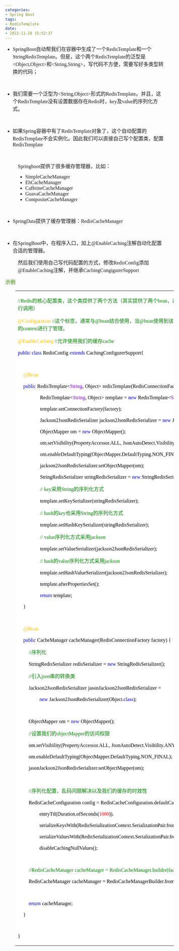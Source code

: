 ```yaml
---
categories:
- Spring Boot
tags:
- RedisTemplate
date:
- 2022-11-28 15:52:37
---
```


<ul style="list-style-type:disc">
    <li><span style="font-size:12.0pt"><span style="font-family:&quot;Comic Sans MS&quot;">SpringBoot</span></span><span
            style="font-size:12.0pt"><span
                style="font-family:&quot;Microsoft YaHei UI&quot;">自动帮我们在容器中生成了一个</span></span><span
            style="font-size:12.0pt"><span
                style="font-family:&quot;Comic Sans MS&quot;">RedisTemplate</span></span><span
            style="font-size:12.0pt"><span style="font-family:&quot;Microsoft YaHei UI&quot;">和一个</span></span><span
            style="font-size:12.0pt"><span
                style="font-family:&quot;Comic Sans MS&quot;">StringRedisTemplate</span></span><span
            style="font-size:12.0pt"><span
                style="font-family:&quot;Microsoft YaHei UI&quot;">。但是，这个两个</span></span><span
            style="font-size:12.0pt"><span
                style="font-family:&quot;Comic Sans MS&quot;">RedisTemplate</span></span><span
            style="font-size:12.0pt"><span style="font-family:&quot;Microsoft YaHei UI&quot;">的泛型是</span></span><span
            style="font-size:12.0pt"><span
                style="font-family:&quot;Comic Sans MS&quot;">&lt;Object,Object&gt;</span></span><span
            style="font-size:12.0pt"><span style="font-family:&quot;Microsoft YaHei UI&quot;">和</span></span><span
            style="font-size:12.0pt"><span style="font-family:&quot;Comic Sans MS&quot;">&lt;</span></span><span
            style="font-size:12.0pt"><span style="font-family:&quot;Comic Sans MS&quot;">String</span></span><span
            style="font-size:12.0pt"><span style="font-family:&quot;Comic Sans MS&quot;">,</span></span><span
            style="font-size:12.0pt"><span style="font-family:&quot;Comic Sans MS&quot;">String</span></span><span
            style="font-size:12.0pt"><span style="font-family:&quot;Comic Sans MS&quot;">&gt;</span></span><span
            style="font-size:12.0pt"><span
                style="font-family:&quot;Microsoft YaHei UI&quot;">，写代码不方便，需要写好多类型转换的代码；</span></span></li>
</ul>
<p><span style="font-size:12.0pt"><span style="font-family:&quot;Comic Sans MS&quot;">&nbsp;</span></span></p>
<ul style="list-style-type:disc">
    <li><span style="font-size:12.0pt"><span
                style="font-family:&quot;Microsoft YaHei UI&quot;">我们需要一个泛型为</span></span><span
            style="font-size:12.0pt"><span
                style="font-family:&quot;Comic Sans MS&quot;">&lt;String,Object&gt;</span></span><span
            style="font-size:12.0pt"><span style="font-family:&quot;Microsoft YaHei UI&quot;">形式的</span></span><span
            style="font-size:12.0pt"><span
                style="font-family:&quot;Comic Sans MS&quot;">RedisTemplate</span></span><span
            style="font-size:12.0pt"><span style="font-family:&quot;Microsoft YaHei UI&quot;">。并且，这个</span></span><span
            style="font-size:12.0pt"><span
                style="font-family:&quot;Comic Sans MS&quot;">RedisTemplate</span></span><span
            style="font-size:12.0pt"><span
                style="font-family:&quot;Microsoft YaHei UI&quot;">没有设置数据存在</span></span><span
            style="font-size:12.0pt"><span style="font-family:&quot;Comic Sans MS&quot;">Redis</span></span><span
            style="font-size:12.0pt"><span style="font-family:&quot;Microsoft YaHei UI&quot;">时，</span></span><span
            style="font-size:12.0pt"><span style="font-family:&quot;Comic Sans MS&quot;">key</span></span><span
            style="font-size:12.0pt"><span style="font-family:&quot;Microsoft YaHei UI&quot;">及</span></span><span
            style="font-size:12.0pt"><span style="font-family:&quot;Comic Sans MS&quot;">value</span></span><span
            style="font-size:12.0pt"><span style="font-family:&quot;Microsoft YaHei UI&quot;">的序列化方式。</span></span></li>
</ul>
<p><span style="font-size:12.0pt"><span style="font-family:&quot;Comic Sans MS&quot;">&nbsp;</span></span></p>
<ul style="list-style-type:disc">
    <li><span style="font-size:12.0pt"><span style="font-family:&quot;Microsoft YaHei UI&quot;">如果</span></span><span
            style="font-size:12.0pt"><span style="font-family:&quot;Comic Sans MS&quot;">Spring</span></span><span
            style="font-size:12.0pt"><span style="font-family:&quot;Microsoft YaHei UI&quot;">容器中有了</span></span><span
            style="font-size:12.0pt"><span
                style="font-family:&quot;Comic Sans MS&quot;">RedisTemplate</span></span><span
            style="font-size:12.0pt"><span
                style="font-family:&quot;Microsoft YaHei UI&quot;">对象了，这个自动配置的</span></span><span
            style="font-size:12.0pt"><span
                style="font-family:&quot;Comic Sans MS&quot;">RedisTemplate</span></span><span
            style="font-size:12.0pt"><span
                style="font-family:&quot;Microsoft YaHei UI&quot;">不会实例化。因此我们可以直接自己写个配置类，配置</span></span><span
            style="font-size:12.0pt"><span style="font-family:&quot;Comic Sans MS&quot;">RedisTemplate</span></span>
    </li>
</ul>
<p><span style="font-size:12.0pt"><span style="font-family:&quot;Comic Sans MS&quot;">&nbsp;</span></span></p>
<p style="margin-left: 40px;"><span style="font-size:12.0pt"><span
            style="font-family:&quot;Comic Sans MS&quot;">Springboot</span><span
            style="font-family:&quot;Microsoft YaHei UI&quot;">提供了很多缓存管理器，比如：</span></span></p>
<ul style="list-style-type: disc; margin-left: 40px;">
    <li><span style="font-size:12.0pt"><span
                style="font-family:&quot;Comic Sans MS&quot;">SimpleCacheManager</span></span></li>
    <li><span style="font-size:12.0pt"><span style="font-family:&quot;Comic Sans MS&quot;">EhCacheManager</span></span>
    </li>
    <li><span style="font-size:12.0pt"><span
                style="font-family:&quot;Comic Sans MS&quot;">CaffeineCacheManager</span></span></li>
    <li><span style="font-size:12.0pt"><span
                style="font-family:&quot;Comic Sans MS&quot;">GuavaCacheManager</span></span></li>
    <li><span style="font-size:12.0pt"><span
                style="font-family:&quot;Comic Sans MS&quot;">CompositeCacheManager</span></span></li>
</ul>
<p><span style="font-size:12.0pt"><span style="font-family:&quot;Comic Sans MS&quot;">&nbsp;</span></span></p>
<ul style="list-style-type:disc">
    <li><span style="font-size:12.0pt"><span style="font-family:&quot;Comic Sans MS&quot;">SpringData</span></span><span
            style="font-size:12.0pt"><span
                style="font-family:&quot;Microsoft YaHei UI&quot;">提供了缓存管理器：</span></span><span
            style="font-size:12.0pt"><span style="font-family:&quot;Comic Sans MS&quot;">RedisCacheManager</span></span>
    </li>
</ul>
<p><span style="font-size:12.0pt"><span style="font-family:&quot;Comic Sans MS&quot;">&nbsp;</span></span></p>
<ul style="list-style-type:disc">
    <li><span style="font-size:12.0pt"><span style="font-family:&quot;Microsoft YaHei UI&quot;">在</span></span><span
            style="font-size:12.0pt"><span style="font-family:&quot;Comic Sans MS&quot;">SpringBoot</span></span><span
            style="font-size:12.0pt"><span
                style="font-family:&quot;Microsoft YaHei UI&quot;">中，在程序入口，加上</span></span><span
            style="font-size:12.0pt"><span
                style="font-family:&quot;Comic Sans MS&quot;">@EnableCaching</span></span><span
            style="font-size:12.0pt"><span
                style="font-family:&quot;Microsoft YaHei UI&quot;">注解自动化配置合适的管理器。</span></span></li>
</ul>
<p style="margin-left: 40px;"><span style="font-size:12.0pt"><span
            style="font-family:&quot;Microsoft YaHei UI&quot;">然后我们使用自己写代码配置的方式，修改</span><span
            style="font-family:&quot;Comic Sans MS&quot;">RedisConfig</span><span
            style="font-family:&quot;Microsoft YaHei UI&quot;">添加</span><span
            style="font-family:&quot;Comic Sans MS&quot;">@EnableCaching</span><span
            style="font-family:&quot;Microsoft YaHei UI&quot;">注解，并继承</span><span
            style="font-family:&quot;Comic Sans MS&quot;">CachingCongigurerSupport</span></span></p>
<p><span style="font-size:12.0pt"><span style="font-family:&quot;Microsoft YaHei UI&quot;"><span
                style="color:#70ad47"><strong>示例</strong></span></span></span></p>
<table summary="" cellspacing="0"
    style="border-collapse:collapse; border-color:#a3a3a3; border-style:solid; border-width:0px; margin-left:32px"
    class=" cke_show_border">
    <tbody>
        <tr>
            <td
                style="background-color:white; border-bottom:0px; border-left:0px; border-right:0px; border-top:0px; vertical-align:top; width:8.6881in">
                <p><span style="font-size:12.0pt"><span style="color:green"><span
                                style="font-family:&quot;Comic Sans MS&quot;">//Redis</span><span
                                style="font-family:&quot;Microsoft YaHei UI&quot;">的核心配置类，这个类提供了两个方法（其实提供了两个</span><span
                                style="font-family:&quot;Comic Sans MS&quot;">bean</span><span
                                style="font-family:&quot;Microsoft YaHei UI&quot;">，这两个</span><span
                                style="font-family:&quot;Comic Sans MS&quot;">bean</span><span
                                style="font-family:&quot;Microsoft YaHei UI&quot;">会加载到</span><span
                                style="font-family:&quot;Comic Sans MS&quot;">spring</span><span
                                style="font-family:&quot;Microsoft YaHei UI&quot;">的</span><span
                                style="font-family:&quot;Comic Sans MS&quot;">context</span><span
                                style="font-family:&quot;Microsoft YaHei UI&quot;">里边，供使用者进行调用）</span></span></span></p>
                <p><span style="font-size:12.0pt"><span style="font-family:&quot;Comic Sans MS&quot;"><span
                                style="color:#ffc000">@Configuration</span></span>&nbsp;<span
                            style="font-family:&quot;Comic Sans MS&quot;"><span
                                style="color:green">//</span></span><span
                            style="font-family:&quot;Microsoft YaHei UI&quot;"><span
                                style="color:green">这个标签，通常与</span></span><span
                            style="font-family:&quot;Comic Sans MS&quot;"><span
                                style="color:green">@bean</span></span><span
                            style="font-family:&quot;Microsoft YaHei UI&quot;"><span
                                style="color:green">结合使用，当</span></span><span
                            style="font-family:&quot;Comic Sans MS&quot;"><span
                                style="color:green">@bean</span></span><span
                            style="font-family:&quot;Microsoft YaHei UI&quot;"><span
                                style="color:green">使用到该类的方法上，代表将该方法做为一个</span></span><span
                            style="font-family:&quot;Comic Sans MS&quot;"><span
                                style="color:green">bean</span></span><span
                            style="font-family:&quot;Microsoft YaHei UI&quot;"><span
                                style="color:green">交给了</span></span><span
                            style="font-family:&quot;Comic Sans MS&quot;"><span
                                style="color:green">spring</span></span><span
                            style="font-family:&quot;Microsoft YaHei UI&quot;"><span
                                style="color:green">的</span></span><span
                            style="font-family:&quot;Comic Sans MS&quot;"><span
                                style="color:green">context</span></span><span
                            style="font-family:&quot;Microsoft YaHei UI&quot;"><span
                                style="color:green">进行了管理。</span></span></span></p>
                <p><span style="font-size:12.0pt"><span style="font-family:&quot;Comic Sans MS&quot;"><span
                                style="color:#ffc000">@EnableCaching</span></span>&nbsp;<span
                            style="font-family:&quot;Comic Sans MS&quot;"><span
                                style="color:green">//</span></span><span
                            style="font-family:&quot;Microsoft YaHei UI&quot;"><span
                                style="color:green">允许使用我们的缓存</span></span><span
                            style="font-family:&quot;Comic Sans MS&quot;"><span
                                style="color:green">cache</span></span></span></p>
                <p><span style="font-size:12.0pt"><span style="font-family:&quot;Comic Sans MS&quot;"><span
                                style="color:blue">public</span></span>&nbsp;<span
                            style="font-family:&quot;Comic Sans MS&quot;"><span
                                style="color:blue">class</span></span>&nbsp;<span
                            style="font-family:&quot;Comic Sans MS&quot;"><span
                                style="color:black">RedisConfig</span></span>&nbsp;<span
                            style="font-family:&quot;Comic Sans MS&quot;"><span
                                style="color:blue">extends</span></span>&nbsp;<span
                            style="font-family:&quot;Comic Sans MS&quot;"><span
                                style="color:black">CachingConfigurerSupport{</span></span></span></p>
                <p><span style="font-size:12.0pt"><span style="font-family:&quot;Microsoft YaHei UI&quot;"><span
                                style="color:black">&nbsp;&nbsp;&nbsp;&nbsp;&nbsp;</span></span></span></p>
                <p><span style="font-size:12.0pt">&nbsp;&nbsp;&nbsp;&nbsp;<span
                            style="font-family:&quot;Comic Sans MS&quot;"><span
                                style="color:#ffc000">@Bean</span></span></span></p>
                <p><span style="font-size:12.0pt">&nbsp;&nbsp;&nbsp;&nbsp;<span
                            style="font-family:&quot;Comic Sans MS&quot;"><span
                                style="color:blue">public</span></span>&nbsp;<span
                            style="font-family:&quot;Comic Sans MS&quot;"><span
                                style="color:black">RedisTemplate&lt;</span></span><span
                            style="font-family:&quot;Comic Sans MS&quot;"><span
                                style="color:#8000ff">String</span></span><span
                            style="font-family:&quot;Comic Sans MS&quot;"><span
                                style="color:black">,</span></span>&nbsp;<span
                            style="font-family:&quot;Comic Sans MS&quot;"><span
                                style="color:black">Object&gt;</span></span>&nbsp;<span
                            style="font-family:&quot;Comic Sans MS&quot;"><span
                                style="color:black">redisTemplate(RedisConnectionFactory</span></span>&nbsp;<span
                            style="font-family:&quot;Comic Sans MS&quot;"><span
                                style="color:black">factory){</span></span></span></p>
                <p style="margin-left:36px">&nbsp;&nbsp;&nbsp;&nbsp;&nbsp;&nbsp;&nbsp;&nbsp;<span
                        style="font-size:12.0pt"><span style="font-family:&quot;Comic Sans MS&quot;"><span
                                style="color:black">RedisTemplate&lt;</span></span></span><span
                        style="font-size:12.0pt"><span style="font-family:&quot;Comic Sans MS&quot;"><span
                                style="color:#8000ff">String</span></span></span><span style="font-size:12.0pt"><span
                            style="font-family:&quot;Comic Sans MS&quot;"><span
                                style="color:black">,</span></span></span>&nbsp;<span style="font-size:12.0pt"><span
                            style="font-family:&quot;Comic Sans MS&quot;"><span
                                style="color:black">Object&gt;</span></span></span>&nbsp;<span
                        style="font-size:12.0pt"><span style="font-family:&quot;Comic Sans MS&quot;"><span
                                style="color:black">template</span></span></span>&nbsp;<span
                        style="font-size:12.0pt"><span style="font-family:&quot;Comic Sans MS&quot;"><span
                                style="color:black">=</span></span></span>&nbsp;<span style="font-size:12.0pt"><span
                            style="font-family:&quot;Comic Sans MS&quot;"><span
                                style="color:blue">new</span></span></span>&nbsp;<span style="font-size:12.0pt"><span
                            style="font-family:&quot;Comic Sans MS&quot;"><span
                                style="color:black">RedisTemplate&lt;</span></span></span><span
                        style="font-size:12.0pt"><span style="font-family:&quot;Comic Sans MS&quot;"><span
                                style="color:#8000ff">String</span></span></span><span style="font-size:12.0pt"><span
                            style="font-family:&quot;Comic Sans MS&quot;"><span
                                style="color:black">,</span></span></span>&nbsp;<span style="font-size:12.0pt"><span
                            style="font-family:&quot;Comic Sans MS&quot;"><span
                                style="color:black">Object&gt;();</span></span></span></p>
                <p style="margin-left:36px"><span
                        style="color:black">&nbsp;&nbsp;&nbsp;&nbsp;&nbsp;&nbsp;&nbsp;&nbsp;<span
                            style="font-size:12.0pt"><span
                                style="font-family:&quot;Comic Sans MS&quot;">template.setConnectionFactory(factory);</span></span></span>
                </p>
                <p style="margin-left:36px">&nbsp;&nbsp;&nbsp;&nbsp;&nbsp;&nbsp;&nbsp;&nbsp;<span
                        style="font-size:12.0pt"><span style="font-family:&quot;Comic Sans MS&quot;"><span
                                style="color:black">Jackson2JsonRedisSerializer</span></span></span>&nbsp;<span
                        style="font-size:12.0pt"><span style="font-family:&quot;Comic Sans MS&quot;"><span
                                style="color:black">jackson2JsonRedisSerializer</span></span></span>&nbsp;<span
                        style="font-size:12.0pt"><span style="font-family:&quot;Comic Sans MS&quot;"><span
                                style="color:black">=</span></span></span>&nbsp;<span style="font-size:12.0pt"><span
                            style="font-family:&quot;Comic Sans MS&quot;"><span
                                style="color:blue">new</span></span></span>&nbsp;<span style="font-size:12.0pt"><span
                            style="font-family:&quot;Comic Sans MS&quot;"><span
                                style="color:black">Jackson2JsonRedisSerializer(Object.</span></span></span><span
                        style="font-size:12.0pt"><span style="font-family:&quot;Comic Sans MS&quot;"><span
                                style="color:blue">class</span></span></span><span style="font-size:12.0pt"><span
                            style="font-family:&quot;Comic Sans MS&quot;"><span
                                style="color:black">);</span></span></span></p>
                <p style="margin-left:36px"><span
                        style="font-size:12.0pt">&nbsp;&nbsp;&nbsp;&nbsp;&nbsp;&nbsp;&nbsp;&nbsp;<span
                            style="font-family:&quot;Comic Sans MS&quot;"><span
                                style="color:black">ObjectMapper</span></span>&nbsp;<span
                            style="font-family:&quot;Comic Sans MS&quot;"><span
                                style="color:black">om</span></span>&nbsp;<span
                            style="font-family:&quot;Comic Sans MS&quot;"><span
                                style="color:black">=</span></span>&nbsp;<span
                            style="font-family:&quot;Comic Sans MS&quot;"><span
                                style="color:blue">new</span></span>&nbsp;<span
                            style="font-family:&quot;Comic Sans MS&quot;"><span
                                style="color:black">ObjectMapper();</span></span></span></p>
                <p style="margin-left:36px"><span style="font-size:12.0pt"><span
                            style="color:black">&nbsp;&nbsp;&nbsp;&nbsp;&nbsp;&nbsp;&nbsp;&nbsp;<span
                                style="font-family:&quot;Comic Sans MS&quot;">om.setVisibility(PropertyAccessor.ALL,</span>&nbsp;<span
                                style="font-family:&quot;Comic Sans MS&quot;">JsonAutoDetect.Visibility.ANY);</span></span></span>
                </p>
                <p style="margin-left:36px"><span style="font-size:12.0pt"><span
                            style="color:black">&nbsp;&nbsp;&nbsp;&nbsp;&nbsp;&nbsp;&nbsp;&nbsp;<span
                                style="font-family:&quot;Comic Sans MS&quot;">om.enableDefaultTyping(ObjectMapper.DefaultTyping.NON_FINAL);</span></span></span>
                </p>
                <p style="margin-left:36px"><span style="font-size:12.0pt"><span
                            style="color:black">&nbsp;&nbsp;&nbsp;&nbsp;&nbsp;&nbsp;&nbsp;&nbsp;<span
                                style="font-family:&quot;Comic Sans MS&quot;">jackson2JsonRedisSerializer.setObjectMapper(om);</span></span></span>
                </p>
                <p style="margin-left:36px"><span
                        style="font-size:12.0pt">&nbsp;&nbsp;&nbsp;&nbsp;&nbsp;&nbsp;&nbsp;&nbsp;<span
                            style="font-family:&quot;Comic Sans MS&quot;"><span
                                style="color:black">StringRedisSerializer</span></span>&nbsp;<span
                            style="font-family:&quot;Comic Sans MS&quot;"><span
                                style="color:black">stringRedisSerializer</span></span>&nbsp;<span
                            style="font-family:&quot;Comic Sans MS&quot;"><span
                                style="color:black">=</span></span>&nbsp;<span
                            style="font-family:&quot;Comic Sans MS&quot;"><span
                                style="color:blue">new</span></span>&nbsp;<span
                            style="font-family:&quot;Comic Sans MS&quot;"><span
                                style="color:black">StringRedisSerializer();</span></span></span></p>
                <p style="margin-left:36px"><span
                        style="font-size:12.0pt">&nbsp;&nbsp;&nbsp;&nbsp;&nbsp;&nbsp;&nbsp;&nbsp;<span
                            style="font-family:&quot;Comic Sans MS&quot;"><span
                                style="color:green">//</span></span>&nbsp;<span
                            style="font-family:&quot;Comic Sans MS&quot;"><span
                                style="color:green">key</span></span><span
                            style="font-family:&quot;Microsoft YaHei UI&quot;"><span
                                style="color:green">采用</span></span><span
                            style="font-family:&quot;Comic Sans MS&quot;"><span
                                style="color:green">String</span></span><span
                            style="font-family:&quot;Microsoft YaHei UI&quot;"><span
                                style="color:green">的序列化方式</span></span></span></p>
                <p style="margin-left:36px"><span style="font-size:12.0pt"><span
                            style="color:black">&nbsp;&nbsp;&nbsp;&nbsp;&nbsp;&nbsp;&nbsp;&nbsp;<span
                                style="font-family:&quot;Comic Sans MS&quot;">template.setKeySerializer(stringRedisSerializer);</span></span></span>
                </p>
                <p style="margin-left:36px"><span
                        style="font-size:12.0pt">&nbsp;&nbsp;&nbsp;&nbsp;&nbsp;&nbsp;&nbsp;&nbsp;<span
                            style="font-family:&quot;Comic Sans MS&quot;"><span
                                style="color:green">//</span></span>&nbsp;<span
                            style="font-family:&quot;Comic Sans MS&quot;"><span
                                style="color:green">hash</span></span><span
                            style="font-family:&quot;Microsoft YaHei UI&quot;"><span
                                style="color:green">的</span></span><span
                            style="font-family:&quot;Comic Sans MS&quot;"><span
                                style="color:green">key</span></span><span
                            style="font-family:&quot;Microsoft YaHei UI&quot;"><span
                                style="color:green">也采用</span></span><span
                            style="font-family:&quot;Comic Sans MS&quot;"><span
                                style="color:green">String</span></span><span
                            style="font-family:&quot;Microsoft YaHei UI&quot;"><span
                                style="color:green">的序列化方式</span></span></span></p>
                <p style="margin-left:36px"><span style="font-size:12.0pt"><span
                            style="color:black">&nbsp;&nbsp;&nbsp;&nbsp;&nbsp;&nbsp;&nbsp;&nbsp;<span
                                style="font-family:&quot;Comic Sans MS&quot;">template.setHashKeySerializer(stringRedisSerializer);</span></span></span>
                </p>
                <p style="margin-left:36px"><span
                        style="font-size:12.0pt">&nbsp;&nbsp;&nbsp;&nbsp;&nbsp;&nbsp;&nbsp;&nbsp;<span
                            style="font-family:&quot;Comic Sans MS&quot;"><span
                                style="color:green">//</span></span>&nbsp;<span
                            style="font-family:&quot;Comic Sans MS&quot;"><span
                                style="color:green">value</span></span><span
                            style="font-family:&quot;Microsoft YaHei UI&quot;"><span
                                style="color:green">序列化方式采用</span></span><span
                            style="font-family:&quot;Comic Sans MS&quot;"><span
                                style="color:green">jackson</span></span></span></p>
                <p style="margin-left:36px"><span style="font-size:12.0pt"><span
                            style="color:black">&nbsp;&nbsp;&nbsp;&nbsp;&nbsp;&nbsp;&nbsp;&nbsp;<span
                                style="font-family:&quot;Comic Sans MS&quot;">template.setValueSerializer(jackson2JsonRedisSerializer);</span></span></span>
                </p>
                <p style="margin-left:36px"><span
                        style="font-size:12.0pt">&nbsp;&nbsp;&nbsp;&nbsp;&nbsp;&nbsp;&nbsp;&nbsp;<span
                            style="font-family:&quot;Comic Sans MS&quot;"><span
                                style="color:green">//</span></span>&nbsp;<span
                            style="font-family:&quot;Comic Sans MS&quot;"><span
                                style="color:green">hash</span></span><span
                            style="font-family:&quot;Microsoft YaHei UI&quot;"><span
                                style="color:green">的</span></span><span
                            style="font-family:&quot;Comic Sans MS&quot;"><span
                                style="color:green">value</span></span><span
                            style="font-family:&quot;Microsoft YaHei UI&quot;"><span
                                style="color:green">序列化方式采用</span></span><span
                            style="font-family:&quot;Comic Sans MS&quot;"><span
                                style="color:green">jackson</span></span></span></p>
                <p style="margin-left:36px"><span style="font-size:12.0pt"><span
                            style="color:black">&nbsp;&nbsp;&nbsp;&nbsp;&nbsp;&nbsp;&nbsp;&nbsp;<span
                                style="font-family:&quot;Comic Sans MS&quot;">template.setHashValueSerializer(jackson2JsonRedisSerializer);</span></span></span>
                </p>
                <p style="margin-left:36px"><span style="font-size:12.0pt"><span
                            style="color:black">&nbsp;&nbsp;&nbsp;&nbsp;&nbsp;&nbsp;&nbsp;&nbsp;<span
                                style="font-family:&quot;Comic Sans MS&quot;">template.afterPropertiesSet();</span></span></span>
                </p>
                <p style="margin-left:36px"><span
                        style="font-size:12.0pt">&nbsp;&nbsp;&nbsp;&nbsp;&nbsp;&nbsp;&nbsp;&nbsp;<span
                            style="font-family:&quot;Comic Sans MS&quot;"><span
                                style="color:blue">return</span></span>&nbsp;<span
                            style="font-family:&quot;Comic Sans MS&quot;"><span
                                style="color:black">template;</span></span></span></p>
                <p><span style="font-size:12.0pt"><span style="color:black">&nbsp;&nbsp;&nbsp;&nbsp;<span
                                style="font-family:&quot;Comic Sans MS&quot;">}</span></span></span></p>
                <p><span style="font-size:12.0pt"><span style="font-family:&quot;Microsoft YaHei UI&quot;"><span
                                style="color:black">&nbsp;&nbsp;&nbsp;&nbsp;&nbsp;</span></span></span></p>
                <p><span style="font-size:12.0pt"><span style="color:#ffc000">&nbsp;&nbsp;&nbsp;&nbsp;<span
                                style="font-family:&quot;Comic Sans MS&quot;">@Bean</span></span></span></p>
                <p><span style="font-size:12.0pt">&nbsp;&nbsp;&nbsp;&nbsp;<span
                            style="font-family:&quot;Comic Sans MS&quot;"><span
                                style="color:blue">public</span></span>&nbsp;<span
                            style="font-family:&quot;Comic Sans MS&quot;"><span
                                style="color:black">CacheManager</span></span>&nbsp;<span
                            style="font-family:&quot;Comic Sans MS&quot;"><span
                                style="color:black">cacheManager(RedisConnectionFactory</span></span>&nbsp;<span
                            style="font-family:&quot;Comic Sans MS&quot;"><span
                                style="color:black">factory)</span></span>&nbsp;<span
                            style="font-family:&quot;Comic Sans MS&quot;"><span
                                style="color:black">{</span></span></span></p>
                <p><span style="font-size:12.0pt">&nbsp;&nbsp;&nbsp;&nbsp;&nbsp;&nbsp;&nbsp;&nbsp;<span
                            style="font-family:&quot;Comic Sans MS&quot;"><span
                                style="color:green">//</span></span><span
                            style="font-family:&quot;Microsoft YaHei UI&quot;"><span
                                style="color:green">序列化</span></span></span></p>
                <p><span style="font-size:12.0pt">&nbsp;&nbsp;&nbsp;&nbsp;&nbsp;&nbsp;&nbsp;&nbsp;<span
                            style="font-family:&quot;Comic Sans MS&quot;"><span
                                style="color:black">StringRedisSerializer</span></span>&nbsp;<span
                            style="font-family:&quot;Comic Sans MS&quot;"><span
                                style="color:black">redisSerializer</span></span>&nbsp;<span
                            style="font-family:&quot;Comic Sans MS&quot;"><span
                                style="color:black">=</span></span>&nbsp;<span
                            style="font-family:&quot;Comic Sans MS&quot;"><span
                                style="color:blue">new</span></span>&nbsp;<span
                            style="font-family:&quot;Comic Sans MS&quot;"><span
                                style="color:black">StringRedisSerializer();</span></span></span></p>
                <p><span style="font-size:12.0pt">&nbsp;&nbsp;&nbsp;&nbsp;&nbsp;&nbsp;&nbsp;&nbsp;<span
                            style="font-family:&quot;Comic Sans MS&quot;"><span
                                style="color:green">//</span></span><span
                            style="font-family:&quot;Microsoft YaHei UI&quot;"><span
                                style="color:green">引入</span></span><span
                            style="font-family:&quot;Comic Sans MS&quot;"><span
                                style="color:green">json</span></span><span
                            style="font-family:&quot;Microsoft YaHei UI&quot;"><span
                                style="color:green">串的转换类</span></span></span></p>
                <p><span style="font-size:12.0pt"><span
                            style="color:black">&nbsp;&nbsp;&nbsp;&nbsp;&nbsp;&nbsp;&nbsp;&nbsp;<span
                                style="font-family:&quot;Comic Sans MS&quot;">Jackson2JsonRedisSerializer</span>&nbsp;<span
                                style="font-family:&quot;Comic Sans MS&quot;">jasonJackson2JsonRedisSerializer</span>&nbsp;<span
                                style="font-family:&quot;Comic Sans MS&quot;">=</span></span></span></p>
                <p><span style="font-size:12.0pt">&nbsp;&nbsp;&nbsp;&nbsp;&nbsp;&nbsp;&nbsp;&nbsp;&nbsp;&nbsp;&nbsp;&nbsp;&nbsp;&nbsp;&nbsp;&nbsp;<span
                            style="font-family:&quot;Comic Sans MS&quot;"><span
                                style="color:blue">new</span></span>&nbsp;<span
                            style="font-family:&quot;Comic Sans MS&quot;"><span
                                style="color:black">Jackson2JsonRedisSerializer(Object.</span></span><span
                            style="font-family:&quot;Comic Sans MS&quot;"><span
                                style="color:blue">class</span></span><span
                            style="font-family:&quot;Comic Sans MS&quot;"><span
                                style="color:black">);</span></span></span></p>
                <p><span style="font-size:12.0pt"><span style="font-family:&quot;Microsoft YaHei UI&quot;"><span
                                style="color:black">&nbsp;&nbsp;&nbsp;&nbsp;&nbsp;&nbsp;&nbsp;&nbsp;&nbsp;</span></span></span>
                </p>
                <p><span style="font-size:12.0pt">&nbsp;&nbsp;&nbsp;&nbsp;&nbsp;&nbsp;&nbsp;&nbsp;<span
                            style="font-family:&quot;Comic Sans MS&quot;"><span
                                style="color:black">ObjectMapper</span></span>&nbsp;<span
                            style="font-family:&quot;Comic Sans MS&quot;"><span
                                style="color:black">om</span></span>&nbsp;<span
                            style="font-family:&quot;Comic Sans MS&quot;"><span
                                style="color:black">=</span></span>&nbsp;<span
                            style="font-family:&quot;Comic Sans MS&quot;"><span
                                style="color:blue">new</span></span>&nbsp;<span
                            style="font-family:&quot;Comic Sans MS&quot;"><span
                                style="color:black">ObjectMapper();</span></span></span></p>
                <p><span style="font-size:12.0pt">&nbsp;&nbsp;&nbsp;&nbsp;&nbsp;&nbsp;&nbsp;&nbsp;<span
                            style="font-family:&quot;Comic Sans MS&quot;"><span
                                style="color:green">//</span></span><span
                            style="font-family:&quot;Microsoft YaHei UI&quot;"><span
                                style="color:green">设置我们的</span></span><span
                            style="font-family:&quot;Comic Sans MS&quot;"><span
                                style="color:green">objectMapper</span></span><span
                            style="font-family:&quot;Microsoft YaHei UI&quot;"><span
                                style="color:green">的访问权限</span></span></span></p>
                <p><span style="font-size:12.0pt"><span
                            style="color:black">&nbsp;&nbsp;&nbsp;&nbsp;&nbsp;&nbsp;&nbsp;&nbsp;<span
                                style="font-family:&quot;Comic Sans MS&quot;">om.setVisibility(PropertyAccessor.ALL,</span>&nbsp;<span
                                style="font-family:&quot;Comic Sans MS&quot;">JsonAutoDetect.Visibility.ANY);</span></span></span>
                </p>
                <p><span style="font-size:12.0pt"><span
                            style="color:black">&nbsp;&nbsp;&nbsp;&nbsp;&nbsp;&nbsp;&nbsp;&nbsp;<span
                                style="font-family:&quot;Comic Sans MS&quot;">om.enableDefaultTyping(ObjectMapper.DefaultTyping.NON_FINAL);</span></span></span>
                </p>
                <p><span style="font-size:12.0pt"><span
                            style="color:black">&nbsp;&nbsp;&nbsp;&nbsp;&nbsp;&nbsp;&nbsp;&nbsp;<span
                                style="font-family:&quot;Comic Sans MS&quot;">jasonJackson2JsonRedisSerializer.setObjectMapper(om);</span></span></span>
                </p>
                <p><span style="font-size:12.0pt"><span style="font-family:&quot;Microsoft YaHei UI&quot;"><span
                                style="color:black">&nbsp;&nbsp;&nbsp;&nbsp;&nbsp;&nbsp;&nbsp;&nbsp;&nbsp;</span></span></span>
                </p>
                <p><span style="font-size:12.0pt">&nbsp;&nbsp;&nbsp;&nbsp;&nbsp;&nbsp;&nbsp;&nbsp;<span
                            style="font-family:&quot;Comic Sans MS&quot;"><span
                                style="color:green">//</span></span><span
                            style="font-family:&quot;Microsoft YaHei UI&quot;"><span
                                style="color:green">序列化配置，乱码问题解决以及我们的缓存的时效性</span></span></span></p>
                <p><span style="font-size:12.0pt"><span
                            style="color:black">&nbsp;&nbsp;&nbsp;&nbsp;&nbsp;&nbsp;&nbsp;&nbsp;<span
                                style="font-family:&quot;Comic Sans MS&quot;">RedisCacheConfiguration</span>&nbsp;<span
                                style="font-family:&quot;Comic Sans MS&quot;">config</span>&nbsp;<span
                                style="font-family:&quot;Comic Sans MS&quot;">=</span>&nbsp;<span
                                style="font-family:&quot;Comic Sans MS&quot;">RedisCacheConfiguration.defaultCacheConfig().</span></span></span>
                </p>
                <p><span style="font-size:12.0pt">&nbsp;&nbsp;&nbsp;&nbsp;&nbsp;&nbsp;&nbsp;&nbsp;&nbsp;&nbsp;&nbsp;&nbsp;&nbsp;&nbsp;&nbsp;&nbsp;<span
                            style="font-family:&quot;Comic Sans MS&quot;"><span
                                style="color:black">entryTtl(Duration.ofSeconds(</span></span><span
                            style="font-family:&quot;Comic Sans MS&quot;"><span
                                style="color:red">1000</span></span><span
                            style="font-family:&quot;Comic Sans MS&quot;"><span
                                style="color:black">)).</span></span></span></p>
                <p><span style="font-size:12.0pt"><span
                            style="color:black">&nbsp;&nbsp;&nbsp;&nbsp;&nbsp;&nbsp;&nbsp;&nbsp;&nbsp;&nbsp;&nbsp;&nbsp;&nbsp;&nbsp;&nbsp;&nbsp;<span
                                style="font-family:&quot;Comic Sans MS&quot;">serializeKeysWith(RedisSerializationContext.SerializationPair.fromSerializer(redisSerializer)).</span></span></span>
                </p>
                <p><span style="font-size:12.0pt"><span
                            style="color:black">&nbsp;&nbsp;&nbsp;&nbsp;&nbsp;&nbsp;&nbsp;&nbsp;&nbsp;&nbsp;&nbsp;&nbsp;&nbsp;&nbsp;&nbsp;&nbsp;<span
                                style="font-family:&quot;Comic Sans MS&quot;">serializeValuesWith(RedisSerializationContext.SerializationPair.fromSerializer(jasonJackson2JsonRedisSerializer)).</span></span></span>
                </p>
                <p><span style="font-size:12.0pt"><span
                            style="color:black">&nbsp;&nbsp;&nbsp;&nbsp;&nbsp;&nbsp;&nbsp;&nbsp;&nbsp;&nbsp;&nbsp;&nbsp;&nbsp;&nbsp;&nbsp;&nbsp;<span
                                style="font-family:&quot;Comic Sans MS&quot;">disableCachingNullValues();</span></span></span>
                </p>
                <p><span style="font-size:12.0pt"><span style="font-family:&quot;Microsoft YaHei UI&quot;"><span
                                style="color:black">&nbsp;&nbsp;&nbsp;&nbsp;&nbsp;&nbsp;&nbsp;&nbsp;&nbsp;</span></span></span>
                </p>
                <p><span style="font-size:12.0pt">&nbsp;&nbsp;&nbsp;&nbsp;&nbsp;&nbsp;&nbsp;&nbsp;<span
                            style="font-family:&quot;Comic Sans MS&quot;"><span
                                style="color:green">//RedisCacheManager</span></span>&nbsp;<span
                            style="font-family:&quot;Comic Sans MS&quot;"><span
                                style="color:green">cacheManager</span></span>&nbsp;<span
                            style="font-family:&quot;Comic Sans MS&quot;"><span
                                style="color:green">=</span></span>&nbsp;<span
                            style="font-family:&quot;Comic Sans MS&quot;"><span
                                style="color:green">RedisCacheManager.builder(factory).cacheDefaults(config).build();</span></span></span>
                </p>
                <p><span style="font-size:12.0pt"><span
                            style="color:black">&nbsp;&nbsp;&nbsp;&nbsp;&nbsp;&nbsp;&nbsp;&nbsp;<span
                                style="font-family:&quot;Comic Sans MS&quot;">RedisCacheManager</span>&nbsp;<span
                                style="font-family:&quot;Comic Sans MS&quot;">cacheManager</span>&nbsp;<span
                                style="font-family:&quot;Comic Sans MS&quot;">=</span>&nbsp;<span
                                style="font-family:&quot;Comic Sans MS&quot;">RedisCacheManagerBuilder.fromConnectionFactory(factory).cacheDefaults(config).build();</span></span></span>
                </p>
                <p><span style="font-size:12.0pt"><span style="font-family:&quot;Microsoft YaHei UI&quot;"><span
                                style="color:black">&nbsp;&nbsp;&nbsp;&nbsp;&nbsp;&nbsp;&nbsp;&nbsp;&nbsp;</span></span></span>
                </p>
                <p><span style="font-size:12.0pt">&nbsp;&nbsp;&nbsp;&nbsp;&nbsp;&nbsp;&nbsp;&nbsp;<span
                            style="font-family:&quot;Comic Sans MS&quot;"><span
                                style="color:blue">return</span></span>&nbsp;<span
                            style="font-family:&quot;Comic Sans MS&quot;"><span
                                style="color:black">cacheManager;</span></span></span></p>
                <p><span style="font-size:12.0pt"><span style="color:black">&nbsp;&nbsp;&nbsp;&nbsp;<span
                                style="font-family:&quot;Comic Sans MS&quot;">}</span></span></span></p>
                <p><span style="font-size:12.0pt"><span style="font-family:&quot;Microsoft YaHei UI&quot;"><span
                                style="color:black">&nbsp;</span></span></span></p>
                <p><span style="font-size:12.0pt"><span style="font-family:&quot;Comic Sans MS&quot;"><span
                                style="color:black">}</span></span></span></p>
            </td>
        </tr>
    </tbody>
</table>